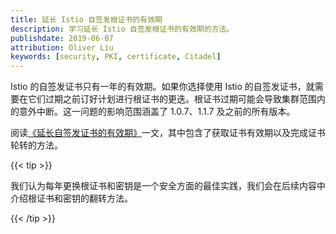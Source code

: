 ```yaml
---
title: 延长 Istio 自签发根证书的有效期
description: 学习延长 Istio 自签发根证书的有效期的方法。
publishdate: 2019-06-07
attribution: Oliver Liu
keywords: [security, PKI, certificate, Citadel]
---
```


Istio 的自签发证书只有一年的有效期。如果你选择使用 Istio 的自签发证书，就需要在它们过期之前订好计划进行根证书的更迭。根证书过期可能会导致集群范围内的意外中断。这一问题的影响范围涵盖了 1.0.7、1.1.7 及之前的所有版本。

阅读[《延长自签发证书的有效期》](/zh/help/ops/security/root-transition/)一文，其中包含了获取证书有效期以及完成证书轮转的方法。

{{< tip >}}

我们认为每年更换根证书和密钥是一个安全方面的最佳实践，我们会在后续内容中介绍根证书和密钥的翻转方法。

{{< /tip >}}
